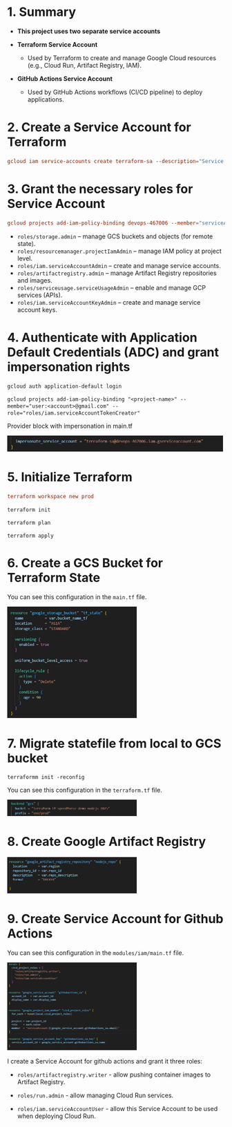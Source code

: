 # 1. Summary

- **This project uses two separate service accounts**

- **Terraform Service Account**

    - Used by Terraform to create and manage Google Cloud resources (e.g., Cloud Run, Artifact Registry, IAM).

- **GitHub Actions Service Account**

    - Used by GitHub Actions workflows (CI/CD pipeline) to deploy applications.

# 2. Create a Service Account for Terraform

```conf
gcloud iam service-accounts create terraform-sa --description="Service Account for Terraform" --display-name="terraform-sa"
```

# 3. Grant the necessary roles for Service Account 

```conf
gcloud projects add-iam-policy-binding devops-467006 --member="serviceAccount:terraform-sa@devops-467006.iam.gserviceaccount.com" --role="roles/storage.admin" --role="roles/resourcemanager.projectIamAdmin" --role="roles/iam.serviceAccountAdmin" --role="roles/artifactregistry.admin" --role="roles/serviceusage.serviceUsageAdmin" --role="roles/iam.serviceAccountKeyAdmin"
```

- `roles/storage.admin` – manage GCS buckets and objects (for remote state).  
- `roles/resourcemanager.projectIamAdmin` – manage IAM policy at project level.  
- `roles/iam.serviceAccountAdmin` – create and manage service accounts.  
- `roles/artifactregistry.admin` – manage Artifact Registry repositories and images.  
- `roles/serviceusage.serviceUsageAdmin` – enable and manage GCP services (APIs).  
- `roles/iam.serviceAccountKeyAdmin` – create and manage service account keys.

# 4. Authenticate with Application Default Credentials (ADC) and grant impersonation rights

```config
gcloud auth application-default login
```

```config
gcloud projects add-iam-policy-binding "<project-name>" --member="user:<account>@gmail.com" --role="roles/iam.serviceAccountTokenCreator"
```

Provider block with impersonation in main.tf

<img src="./image/serviceaccount.png" alt="serviceaccount" width="500"/>


# 5. Initialize Terraform

```conf
terraform workspace new prod
```

```config
terraform init
```

```config
terraform plan
```

```config
terraform apply
```

# 6. Create a GCS Bucket for Terraform State

You can see this configuration in the `main.tf` file.

<img src="./image/gcs.png" alt="gcs" width="300"/>

# 7. Migrate statefile from local to GCS bucket

```config
terraformm init -reconfig
```

You can see this configuration in the `terraform.tf` file.

<img src="./image/bucket-statefile.png" alt="Bucket for Statefile" width="300"/>

# 8. Create Google Artifact Registry

<img src="./image/artifact.png" alt="artifact" width="300"/>

# 9. Create Service Account for Github Actions

You can see this configuration in the `modules/iam/main.tf` file.

<img src="./image/iam.png" alt="iam" width="300"/>

I create a Service Account for github actions and grant it three roles:

- `roles/artifactregistry.writer` - allow pushing container images to Artifact Registry.

- `roles/run.admin` - allow managing Cloud Run services.

- `roles/iam.serviceAccountUser` - allow this Service Account to be used when deploying Cloud Run.